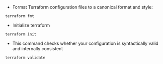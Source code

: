 - Format Terraform configuration files to a canonical format and style:

```
terraform fmt
```

- Initialize terraform
```
terraform init
```

- This command checks whether your configuration is syntactically valid and internally consistent
```
terraform validate
```

